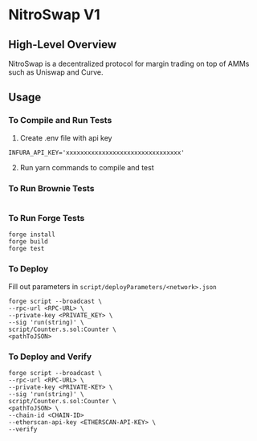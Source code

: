 # NitroSwap V1

## High-Level Overview

NitroSwap is a decentralized protocol for margin trading on top of AMMs such as Uniswap and Curve.

## Usage

### To Compile and Run Tests

1. Create .env file with api key

```
INFURA_API_KEY='xxxxxxxxxxxxxxxxxxxxxxxxxxxxxxxx'

```

2. Run yarn commands to compile and test

### To Run Brownie Tests

```

```

### To Run Forge Tests

```
forge install
forge build
forge test
```

### To Deploy

Fill out parameters in `script/deployParameters/<network>.json`

```
forge script --broadcast \
--rpc-url <RPC-URL> \
--private-key <PRIVATE_KEY> \
--sig 'run(string)' \
script/Counter.s.sol:Counter \
<pathToJSON>
```

### To Deploy and Verify

```
forge script --broadcast \
--rpc-url <RPC-URL> \
--private-key <PRIVATE-KEY> \
--sig 'run(string)' \
script/Counter.s.sol:Counter \
<pathToJSON> \
--chain-id <CHAIN-ID>
--etherscan-api-key <ETHERSCAN-API-KEY> \
--verify
```
